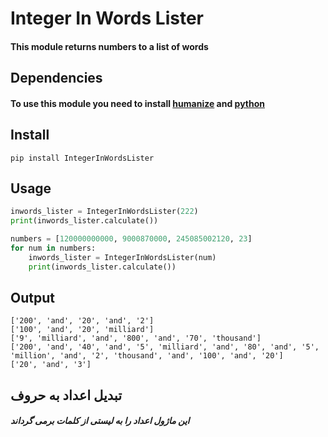 # Integer In Words Lister
#### This module returns numbers to a list of words

## Dependencies
#### To use this module you need to install [humanize](https://pypi.org/project/humanize/) and [python](https://www.python.org/)

## Install

    pip install IntegerInWordsLister

## Usage
```python
inwords_lister = IntegerInWordsLister(222)
print(inwords_lister.calculate())

numbers = [120000000000, 9000870000, 245085002120, 23]
for num in numbers:
    inwords_lister = IntegerInWordsLister(num)
    print(inwords_lister.calculate())
```
## Output
```
['200', 'and', '20', 'and', '2']
['100', 'and', '20', 'milliard']
['9', 'milliard', 'and', '800', 'and', '70', 'thousand']
['200', 'and', '40', 'and', '5', 'milliard', 'and', '80', 'and', '5', 'million', 'and', '2', 'thousand', 'and', '100', 'and', '20']
['20', 'and', '3']
```

## تبدیل اعداد به حروف
##### این ماژول اعداد را به لیستی از کلمات برمی گرداند